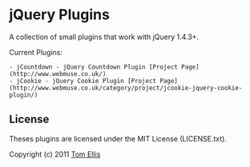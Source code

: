 # jQuery Plugins

A collection of small plugins that work with jQuery 1.4.3+.

Current Plugins:

	- jCountdown - jQuery Countdown Plugin [Project Page](http://www.webmuse.co.uk/)
	- jCookie - jQuery Cookie Plugin [Project Page](http://www.webmuse.co.uk/category/project/jcookie-jquery-cookie-plugin/)

## License

Theses plugins are licensed under the MIT License (LICENSE.txt).

Copyright (c) 2011 [Tom Ellis](http://www.webmuse.co.uk/)
